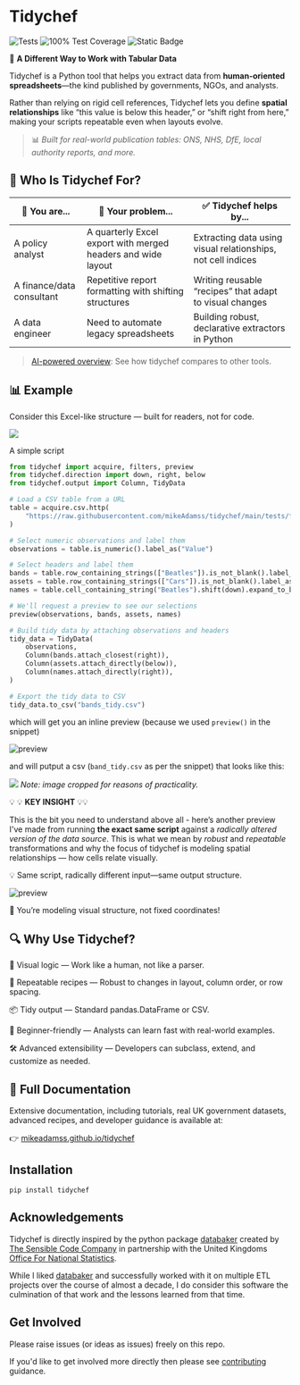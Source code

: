 # Tidychef

![Tests](https://github.com/mikeAdamss/tidychef/actions/workflows/ci.yml/badge.svg)
![100% Test Coverage](./jupyterbook/images/coverage-100.svg)
![Static Badge](https://img.shields.io/badge/python-3.9%20%7C%203.10%20%7C%203.11%20%7C%203.12-blue)

🧠 **A Different Way to Work with Tabular Data**

Tidychef is a Python tool that helps you extract data from **human-oriented spreadsheets**—the kind published by governments, NGOs, and analysts.

Rather than relying on rigid cell references, Tidychef lets you define **spatial relationships** like “this value is below this header,” or “shift right from here,” making your scripts repeatable even when layouts evolve.

> 📊 _Built for real-world publication tables: ONS, NHS, DfE, local authority reports, and more._


## 👥 Who Is Tidychef For?


| 👤 You are...             | 🧩 Your problem...                                           | ✅ Tidychef helps by...                                       |
| ------------------------- | ------------------------------------------------------------ | ------------------------------------------------------------ |
| A policy analyst          | A quarterly Excel export with merged headers and wide layout | Extracting data using visual relationships, not cell indices |
| A finance/data consultant | Repetitive report formatting with shifting structures        | Writing reusable “recipes” that adapt to visual changes      |
| A data engineer           | Need to automate legacy spreadsheets                         | Building robust, declarative extractors in Python            |

> [AI-powered overview](https://mikeadamss.github.io/tidychef/ai-overview): See how tidychef compares to other tools.


## 📊 Example

Consider this Excel-like structure — built for readers, not for code.

![](https://mikeadamss.github.io/tidychef/_images/bands-before.png)

A simple script

```python
from tidychef import acquire, filters, preview
from tidychef.direction import down, right, below
from tidychef.output import Column, TidyData

# Load a CSV table from a URL
table = acquire.csv.http(
    "https://raw.githubusercontent.com/mikeAdamss/tidychef/main/tests/fixtures/csv/bands-wide.csv"
)

# Select numeric observations and label them
observations = table.is_numeric().label_as("Value")

# Select headers and label them
bands = table.row_containing_strings(["Beatles"]).is_not_blank().label_as("Band")
assets = table.row_containing_strings(["Cars"]).is_not_blank().label_as("Asset")
names = table.cell_containing_string("Beatles").shift(down).expand_to_box().is_not_numeric().label_as("Name")

# We'll request a preview to see our selections
preview(observations, bands, assets, names)

# Build tidy data by attaching observations and headers
tidy_data = TidyData(
    observations,
    Column(bands.attach_closest(right)),
    Column(assets.attach_directly(below)),
    Column(names.attach_directly(right)),
)

# Export the tidy data to CSV
tidy_data.to_csv("bands_tidy.csv")
```

which will get you an inline preview (because we used `preview()` in the snippet)

![preview](./docs/preview1.png)

and will putput a csv (`band_tidy.csv` as per the snippet) that looks like this:

![](https://mikeadamss.github.io/tidychef/_images/bands-after.png)
_Note: image cropped for reasons of practicality._


💡 💡 **KEY INSIGHT** 💡💡

This is the bit you need to understand above all - here’s another preview I've made from running **the exact same script** against a _radically altered version of the data source_. This is what we mean by _robust_ and _repeatable_ transformations and why the focus of tidychef is modeling spatial relationships — how cells relate visually.

💡 Same script, radically different input—same output structure.

![preview](./docs/preview2.png)

📌 You’re modeling visual structure, not fixed coordinates!


## 🔍 Why Use Tidychef?

🧠 Visual logic — Work like a human, not like a parser.

🔁 Repeatable recipes — Robust to changes in layout, column order, or row spacing.

📦 Tidy output — Standard pandas.DataFrame or CSV.

🤝 Beginner-friendly — Analysts can learn fast with real-world examples.

🛠️ Advanced extensibility — Developers can subclass, extend, and customize as needed.


## 📘 Full Documentation

Extensive documentation, including tutorials, real UK government datasets, advanced recipes, and developer guidance is available at:

👉 [mikeadamss.github.io/tidychef](https://mikeadamss.github.io/tidychef/index.html)


## Installation

```
pip install tidychef
```

## Acknowledgements

Tidychef is directly inspired by the python package [databaker](https://github.com/sensiblecodeio/databaker) created by [The Sensible Code Company](https://sensiblecode.io/) in partnership with the United Kingdoms [Office For National Statistics](https://www.ons.gov.uk/).

While I liked [databaker](https://github.com/sensiblecodeio/databaker) and successfully worked with it on multiple ETL projects over the course of almost a decade, I do consider this software the culmination of that work and the lessons learned from that time.

## Get Involved

Please raise issues (or ideas as issues) freely on this repo.

If you'd like to get involved more directly then please see [contributing](./docs/CONTRIBUTING.md) guidance.
